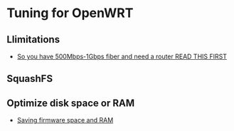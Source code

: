 # Tuning for OpenWRT

## Llimitations

- [So you have 500Mbps-1Gbps fiber and need a router READ THIS FIRST](https://forum.openwrt.org/t/so-you-have-500mbps-1gbps-fiber-and-need-a-router-read-this-first/90305)

## SquashFS

## Optimize disk space or RAM

- [Saving firmware space and RAM](https://openwrt.org/docs/guide-user/additional-software/saving_space)
